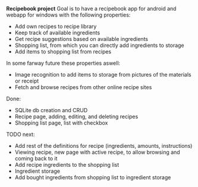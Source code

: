 **Recipebook project**
Goal is to have a recipebook app for android and webapp for windows with the following properties:
- Add own recipes to recipe library
- Keep track of available ingredients
- Get recipe suggestions based on available ingredients
- Shopping list, from which you can directly add ingredients to storage
- Add items to shopping list from recipes

In some farway future these properties aswell:
- Image recognition to add items to storage from pictures of the materials or receipt
- Fetch and browse recipes from other online recipe sites

Done:
- SQLite db creation and CRUD
- Recipe page, adding, editing, and deleting recipes
- Shopping list page, list with checkbox

TODO next:
- Add rest of the definitions for recipe (ingredients, amounts, instructions)
- Viewing recipe, new page with active recipe, to allow browsing and coming back to it
- Add recipe ingredients to the shopping list
- Ingredient storage
- Add bought ingredients from shopping list to ingredient storage
